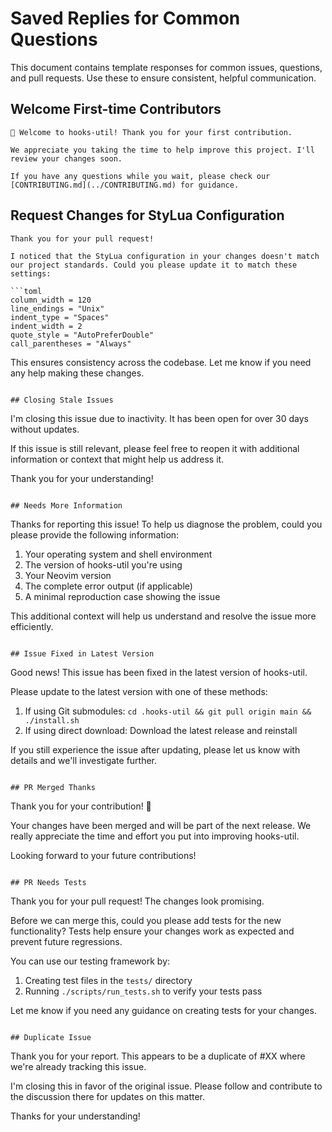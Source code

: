 # Saved Replies for Common Questions

This document contains template responses for common issues, questions, and pull requests. Use these to ensure consistent, helpful communication.

## Welcome First-time Contributors

```
👋 Welcome to hooks-util! Thank you for your first contribution.

We appreciate you taking the time to help improve this project. I'll review your changes soon.

If you have any questions while you wait, please check our [CONTRIBUTING.md](../CONTRIBUTING.md) for guidance.
```

## Request Changes for StyLua Configuration

```
Thank you for your pull request! 

I noticed that the StyLua configuration in your changes doesn't match our project standards. Could you please update it to match these settings:

```toml
column_width = 120
line_endings = "Unix"
indent_type = "Spaces"
indent_width = 2
quote_style = "AutoPreferDouble"
call_parentheses = "Always"
```

This ensures consistency across the codebase. Let me know if you need any help making these changes.
```

## Closing Stale Issues

```
I'm closing this issue due to inactivity. It has been open for over 30 days without updates.

If this issue is still relevant, please feel free to reopen it with additional information or context that might help us address it. 

Thank you for your understanding!
```

## Needs More Information

```
Thanks for reporting this issue! To help us diagnose the problem, could you please provide the following information:

1. Your operating system and shell environment
2. The version of hooks-util you're using
3. Your Neovim version
4. The complete error output (if applicable)
5. A minimal reproduction case showing the issue

This additional context will help us understand and resolve the issue more efficiently.
```

## Issue Fixed in Latest Version

```
Good news! This issue has been fixed in the latest version of hooks-util.

Please update to the latest version with one of these methods:
1. If using Git submodules: `cd .hooks-util && git pull origin main && ./install.sh`
2. If using direct download: Download the latest release and reinstall

If you still experience the issue after updating, please let us know with details and we'll investigate further.
```

## PR Merged Thanks

```
Thank you for your contribution! 🎉

Your changes have been merged and will be part of the next release. We really appreciate the time and effort you put into improving hooks-util.

Looking forward to your future contributions!
```

## PR Needs Tests

```
Thank you for your pull request! The changes look promising.

Before we can merge this, could you please add tests for the new functionality? Tests help ensure your changes work as expected and prevent future regressions.

You can use our testing framework by:
1. Creating test files in the `tests/` directory
2. Running `./scripts/run_tests.sh` to verify your tests pass

Let me know if you need any guidance on creating tests for your changes.
```

## Duplicate Issue

```
Thank you for your report. This appears to be a duplicate of #XX where we're already tracking this issue.

I'm closing this in favor of the original issue. Please follow and contribute to the discussion there for updates on this matter.

Thanks for your understanding!
```